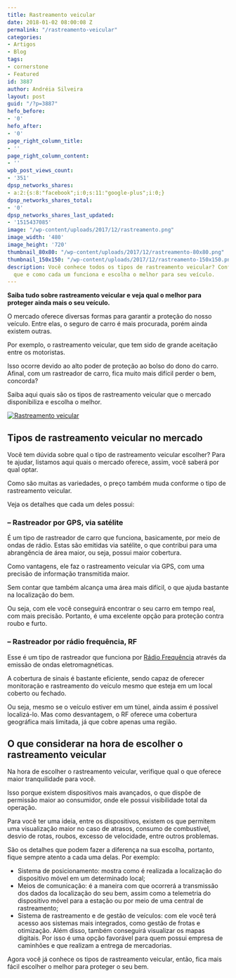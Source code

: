 ```yaml
---
title: Rastreamento veicular
date: 2018-01-02 08:00:08 Z
permalink: "/rastreamento-veicular"
categories:
- Artigos
- Blog
tags:
- cornerstone
- Featured
id: 3887
author: Andréia Silveira
layout: post
guid: "/?p=3887"
hefo_before:
- '0'
hefo_after:
- '0'
page_right_column_title:
- ''
page_right_column_content:
- ''
wpb_post_views_count:
- '351'
dpsp_networks_shares:
- a:2:{s:8:"facebook";i:0;s:11:"google-plus";i:0;}
dpsp_networks_shares_total:
- '0'
dpsp_networks_shares_last_updated:
- '1515437085'
image: "/wp-content/uploads/2017/12/rastreamento.png"
image_width: '480'
image_height: '720'
thumbnail_80x80: "/wp-content/uploads/2017/12/rastreamento-80x80.png"
thumbnail_150x150: "/wp-content/uploads/2017/12/rastreamento-150x150.png"
description: Você conhece todos os tipos de rastreamento veicular? Confira aqui para
  que e como cada um funciona e escolha o melhor para seu veículo.
---
```


**Saiba tudo sobre rastreamento veicular e veja qual o melhor para proteger ainda mais o seu veículo.**

O mercado oferece diversas formas para garantir a proteção do nosso veículo. Entre elas, o seguro de carro é mais procurada, porém ainda existem outras.

Por exemplo, o rastreamento veicular, que tem sido de grande aceitação entre os motoristas.

Isso ocorre devido ao alto poder de proteção ao bolso do dono do carro. Afinal, com um rastreador de carro, fica muito mais difícil perder o bem, concorda?

Saiba aqui quais são os tipos de rastreamento veicular que o mercado disponibiliza e escolha o melhor.

[<img class="aligncenter wp-image-3888 size-medium" title="Rastreamento veicular" src="/wp-content/uploads/2017/12/rastreamento-250x375.png" alt="Rastreamento veicular" width="250" height="375" srcset="/wp-content/uploads/2017/12/rastreamento-250x375.png 250w, /wp-content/uploads/2017/12/rastreamento-120x180.png 120w, /wp-content/uploads/2017/12/rastreamento.png 480w" sizes="(max-width: 250px) 100vw, 250px" />](/wp-content/uploads/2017/12/rastreamento.png)

## Tipos de rastreamento veicular no mercado

Você tem dúvida sobre qual o tipo de rastreamento veicular escolher? Para te ajudar, listamos aqui quais o mercado oferece, assim, você saberá por qual optar.

Como são muitas as variedades, o preço também muda conforme o tipo de rastreamento veicular.

Veja os detalhes que cada um deles possui:

### &#8211; Rastreador por GPS, via satélite

É um tipo de rastreador de carro que funciona, basicamente, por meio de ondas de rádio. Estas são emitidas via satélite, o que contribui para uma abrangência de área maior, ou seja, possui maior cobertura.

Como vantagens, ele faz o rastreamento veicular via GPS, com uma precisão de informação transmitida maior.

Sem contar que também alcança uma área mais difícil, o que ajuda bastante na localização do bem.

Ou seja, com ele você conseguirá encontrar o seu carro em tempo real, com mais precisão. Portanto, é uma excelente opção para proteção contra roubo e furto.

### &#8211; Rastreador por rádio frequência, RF

Esse é um tipo de rastreador que funciona por <a href="https://pt.wikipedia.org/wiki/Radiofrequ%C3%AAncia" target="_blank" rel="noopener">Rádio Frequência</a> através da emissão de ondas eletromagnéticas.

A cobertura de sinais é bastante eficiente, sendo capaz de oferecer monitoração e rastreamento do veículo mesmo que esteja em um local coberto ou fechado.

Ou seja, mesmo se o veículo estiver em um túnel, ainda assim é possível localizá-lo. Mas como desvantagem, o RF oferece uma cobertura geográfica mais limitada, já que cobre apenas uma região.

## O que considerar na hora de escolher o rastreamento veicular

Na hora de escolher o rastreamento veicular, verifique qual o que oferece maior tranquilidade para você.

Isso porque existem dispositivos mais avançados, o que dispõe de permissão maior ao consumidor, onde ele possui visibilidade total da operação.

Para você ter uma ideia, entre os dispositivos, existem os que permitem uma visualização maior no caso de atrasos, consumo de combustível, desvio de rotas, roubos, excesso de velocidade, entre outros problemas.

São os detalhes que podem fazer a diferença na sua escolha, portanto, fique sempre atento a cada uma delas. Por exemplo:

  * Sistema de posicionamento: mostra como é realizada a localização do dispositivo móvel em um determinado local;
  * Meios de comunicação: é a maneira com que ocorrerá a transmissão dos dados da localização do seu bem, assim como a telemetria do dispositivo móvel para a estação ou por meio de uma central de rastreamento;
  * Sistema de rastreamento e de gestão de veículos: com ele você terá acesso aos sistemas mais integrados, como gestão de frotas e otimização. Além disso, também conseguirá visualizar os mapas digitais. Por isso é uma opção favorável para quem possui empresa de caminhões e que realizam a entrega de mercadorias.

Agora você já conhece os tipos de rastreamento veicular, então, fica mais fácil escolher o melhor para proteger o seu bem.